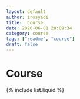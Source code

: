 ```yaml
---
layout: default
author: irosyadi
title:  Course
date: 2020-06-01 20:09:34
category: course
tags: ["readme", "course"]
draft: false
---
```


# Course

{% include list.liquid %}